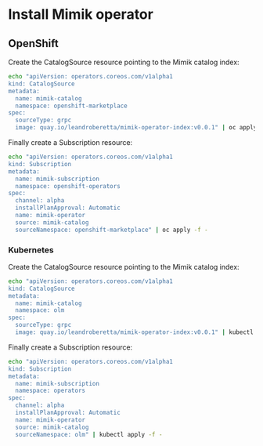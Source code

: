 # Install Mimik operator

## OpenShift

Create the CatalogSource resource pointing to the Mimik catalog index:

```bash
echo "apiVersion: operators.coreos.com/v1alpha1
kind: CatalogSource
metadata:
  name: mimik-catalog
  namespace: openshift-marketplace
spec:
  sourceType: grpc
  image: quay.io/leandroberetta/mimik-operator-index:v0.0.1" | oc apply -f -
```

Finally create a Subscription resource:

```bash
echo "apiVersion: operators.coreos.com/v1alpha1
kind: Subscription
metadata:
  name: mimik-subscription
  namespace: openshift-operators 
spec:
  channel: alpha
  installPlanApproval: Automatic
  name: mimik-operator
  source: mimik-catalog
  sourceNamespace: openshift-marketplace" | oc apply -f -
```

### Kubernetes

Create the CatalogSource resource pointing to the Mimik catalog index:

```bash
echo "apiVersion: operators.coreos.com/v1alpha1
kind: CatalogSource
metadata:
  name: mimik-catalog
  namespace: olm
spec:
  sourceType: grpc
  image: quay.io/leandroberetta/mimik-operator-index:v0.0.1" | kubectl apply -f -
```

Finally create a Subscription resource:

```bash
echo "apiVersion: operators.coreos.com/v1alpha1
kind: Subscription
metadata:
  name: mimik-subscription
  namespace: operators 
spec:
  channel: alpha
  installPlanApproval: Automatic
  name: mimik-operator
  source: mimik-catalog
  sourceNamespace: olm" | kubectl apply -f -
```
